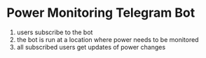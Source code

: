 # Power Monitoring Telegram Bot

1. users subscribe to the bot
2. the bot is run at a location where power needs to be monitored
3. all subscribed users get updates of power changes
